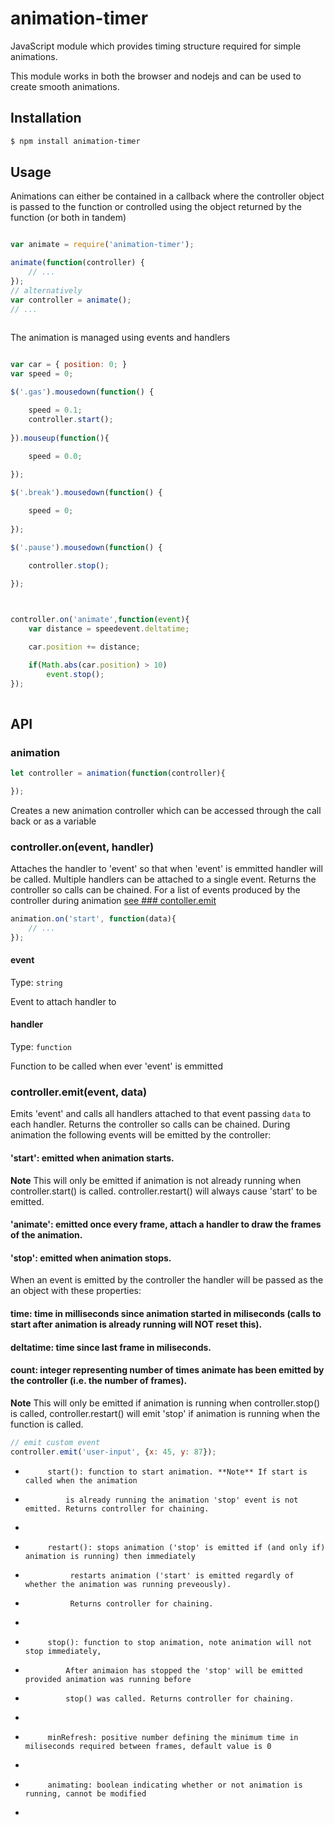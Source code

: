 # animation-timer

JavaScript module which provides timing structure required for simple animations.

This module works in both the browser and nodejs and can be used to create smooth animations.

## Installation

```bash
$ npm install animation-timer
```

## Usage

Animations can either be contained in a callback where the controller object
is passed to the function or controlled using the 
object returned by the function (or both in tandem)

```javascript

var animate = require('animation-timer');

animate(function(controller) {
    // ...
});
// alternatively
var controller = animate();
// ...
 
```

The animation is managed using events and handlers

```javascript

var car = { position: 0; }
var speed = 0;

$('.gas').mousedown(function() {

    speed = 0.1;
    controller.start();
    
}).mouseup(function(){

    speed = 0.0;
    
});

$('.break').mousedown(function() {

    speed = 0;
    
});

$('.pause').mousedown(function() {

    controller.stop();
    
});



controller.on('animate',function(event){
    var distance = speedevent.deltatime;

    car.position += distance;

    if(Math.abs(car.position) > 10)
        event.stop();
});
  
```

## API

### animation

```javascript
let controller = animation(function(controller){

});
```


Creates a new animation controller which can be accessed through the call back or as a variable

### controller.on(event, handler)

Attaches the handler to 'event' so that when 'event' is emmitted handler will be called. Multiple handlers can be attached
to a single event. Returns the controller so calls can be chained. For a list of events produced by the controller during animation
[see ### contoller.emit](#controlleremitevent-data)

```javascript
animation.on('start', function(data){
    // ...
});
```

#### event

Type: `string`

Event to attach handler to

#### handler

Type: `function`

Function to be called when ever 'event' is emmitted

### controller.emit(event, data)

Emits 'event' and calls all handlers attached to that event passing `data` to each handler.
Returns the controller so calls can be chained.
During animation the following events will be emitted by the controller:

#### 'start': emitted when animation starts. 

**Note** This will only be emitted if animation is not already running when controller.start() is called. 
controller.restart() will always cause 'start' to be emitted.

#### 'animate': emitted once every frame, attach a handler to draw the frames of the animation.

#### 'stop': emitted when animation stops. 

When an event is emitted by the controller the handler will be passed as the an object with these properties:

#### time: time in milliseconds since animation started in miliseconds (calls to start after animation is already running will NOT reset this).
#### deltatime: time since last frame in miliseconds.
#### count: integer representing number of times animate has been emitted by the controller (i.e. the number of frames).

**Note** This will only be emitted if animation is running when controller.stop() is called, 
controller.restart() will emit 'stop' if animation is running when the function is called.

```javascript
// emit custom event
controller.emit('user-input', {x: 45, y: 87});
```



 *          start(): function to start animation. **Note** If start is called when the animation 
 *              is already running the animation 'stop' event is not emitted. Returns controller for chaining.
 *
 *          restart(): stops animation ('stop' is emitted if (and only if) animation is running) then immediately
 *               restarts animation ('start' is emitted regardly of whether the animation was running preveously).
 *               Returns controller for chaining.
 *
 *          stop(): function to stop animation, note animation will not stop immediately,
 *              After animaion has stopped the 'stop' will be emitted provided animation was running before
 *              stop() was called. Returns controller for chaining.
 *
 *          minRefresh: positive number defining the minimum time in miliseconds required between frames, default value is 0
 *      
 *          animating: boolean indicating whether or not animation is running, cannot be modified
 *                           
 



